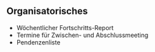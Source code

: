 ## Organisatorisches

- Wöchentlicher Fortschritts-Report
- Termine für Zwischen- und Abschlussmeeting
- Pendenzenliste
